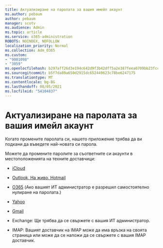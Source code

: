 ```yaml
---
title: Актуализиране на паролата за вашия имейл акаунт
ms.author: pebaum
author: pebaum
manager: scotv
ms.audience: Admin
ms.topic: article
ms.service: o365-administration
ROBOTS: NOINDEX, NOFOLLOW
localization_priority: Normal
ms.collection: Adm_O365
ms.custom:
- "9001098"
- "3059"
ms.openlocfilehash: b297aff26d3e194c642d9f3b42dff5a2e387feea0709bb23fcc8182360453307
ms.sourcegitcommit: b5f7da89a650d2915dc652449623c78be6247175
ms.translationtype: MT
ms.contentlocale: bg-BG
ms.lasthandoff: 08/05/2021
ms.locfileid: "54104837"
---
```

# <a name="updating-your-email-account-password"></a>Актуализиране на паролата за вашия имейл акаунт

Когато промените паролата си, нашето приложение трябва да ви подкани да въведете най-новата си парола.

Можете да промените паролите за съответните си акаунти в местоположенията на техните доставчици:

- [iCloud](https://support.apple.com/HT201487)

- [Outlook, На живо, Hotmail](https://account.live.com/password/reset)

- [O365](https://passwordreset.microsoftonline.com) (Ако вашият ИТ администратор е разрешил самостоятелно нулиране на паролата.)

- [Yahoo](https://login.yahoo.com/account/challenge/username?done=https%3A%2F%2Fwww.yahoo.com%2F&authMechanism=secondary&chllngnm=base&sessionIndex=QQ--)

- [Gmail](https://support.google.com/mail/answer/41078?co=GENIE.Platform%3DDesktop&hl=en)

- Exchange: Ще трябва да се свържете с вашия ИТ администратор.

- IMAP: Вашият доставчик на IMAP може да има връзка на своята страница или може да се наложи да се свържете с вашия IMAP доставчик.